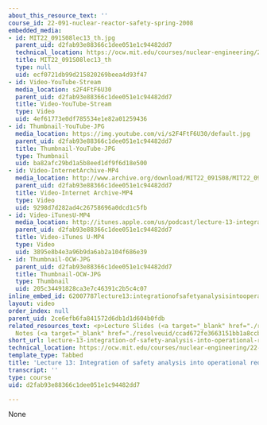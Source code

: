```yaml
---
about_this_resource_text: ''
course_id: 22-091-nuclear-reactor-safety-spring-2008
embedded_media:
- id: MIT22_091S08lec13_th.jpg
  parent_uid: d2fab93e88366c1dee051e1c94482dd7
  technical_location: https://ocw.mit.edu/courses/nuclear-engineering/22-091-nuclear-reactor-safety-spring-2008/video-lectures/lecture-13-integration-of-safety-analysis-into-operational-requirements/MIT22_091S08lec13_th.jpg
  title: MIT22_091S08lec13_th
  type: null
  uid: ecf0721db99d215820269beea4d93f47
- id: Video-YouTube-Stream
  media_location: s2F4FtF6U30
  parent_uid: d2fab93e88366c1dee051e1c94482dd7
  title: Video-YouTube-Stream
  type: Video
  uid: 4ef61773e0df785534e1e82a01259436
- id: Thumbnail-YouTube-JPG
  media_location: https://img.youtube.com/vi/s2F4FtF6U30/default.jpg
  parent_uid: d2fab93e88366c1dee051e1c94482dd7
  title: Thumbnail-YouTube-JPG
  type: Thumbnail
  uid: ba82afc29bd1a5b8eed1df9f6d18e500
- id: Video-InternetArchive-MP4
  media_location: http://www.archive.org/download/MIT22_091S08/MIT22_091S08lec13_300k.mp4
  parent_uid: d2fab93e88366c1dee051e1c94482dd7
  title: Video-Internet Archive-MP4
  type: Video
  uid: 9298d7d282ad4c26758696a0dcd1c5fb
- id: Video-iTunesU-MP4
  media_location: http://itunes.apple.com/us/podcast/lecture-13-integration-safety/id434689264?i=93511823
  parent_uid: d2fab93e88366c1dee051e1c94482dd7
  title: Video-iTunes U-MP4
  type: Video
  uid: 3895e8b4e3a96b9da6ab2a104f686e39
- id: Thumbnail-OCW-JPG
  parent_uid: d2fab93e88366c1dee051e1c94482dd7
  title: Thumbnail-OCW-JPG
  type: Thumbnail
  uid: 205c34491828ca3e7c46391c2b5c4c07
inline_embed_id: 62007787lecture13:integrationofsafetyanalysisintooperationalrequirements41645451
layout: video
order_index: null
parent_uid: 2ce6efb6fa841572d6db1d1d604b0fdb
related_resources_text: <p>Lecture Slides (<a target="_blank" href="./resolveuid/bf6f00ca0a7db6b81b950e1f02785a37">PDF</a>)</p><p>Teaching
  Notes (<a target="_blank" href="./resolveuid/ccad672fe3663151bb1a8ccbee962b46">PDF</a>)</p><p>&nbsp;</p>
short_url: lecture-13-integration-of-safety-analysis-into-operational-requirements
technical_location: https://ocw.mit.edu/courses/nuclear-engineering/22-091-nuclear-reactor-safety-spring-2008/video-lectures/lecture-13-integration-of-safety-analysis-into-operational-requirements
template_type: Tabbed
title: 'Lecture 13: Integration of safety analysis into operational requirements'
transcript: ''
type: course
uid: d2fab93e88366c1dee051e1c94482dd7

---
```

None